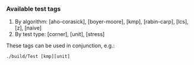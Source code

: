 ### Available test tags
1. By algorithm: [aho-corasick], [boyer-moore], [kmp], [rabin-carp], [lcs], [z], [naive]
2. By test type: [corner], [unit], [stress]

These tags can be used in conjunction, e.g.:
```
./build/Test [kmp][unit]
```
